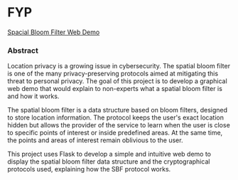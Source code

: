 # FYP

[Spacial Bloom Filter Web Demo](http://52.50.29.60/)

### Abstract ###
Location privacy is a growing issue in cybersecurity. The spatial bloom filter is one of the many privacy-preserving protocols aimed at mitigating this threat to personal privacy. The goal of this project is to develop a graphical web demo that would explain to non-experts what a spatial bloom filter is and how it works. 

The spatial bloom filter is a data structure based on bloom filters, designed to store location information. The protocol keeps the user's exact location hidden but allows the provider of the service to learn when the user is close to specific points of interest or inside predefined areas. At the same time, the points and areas of interest remain oblivious to the user.

This project uses Flask to develop a simple and intuitive web demo to display the spatial bloom filter data structure and the cryptographical protocols used, explaining how the SBF protocol works.
